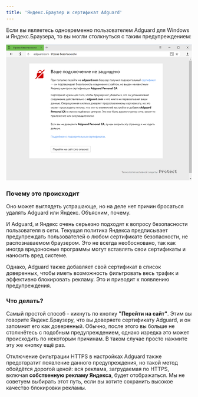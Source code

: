 ```yaml
---
title: 'Яндекс.Браузер и сертификат Adguard'
---
```


Если вы являетесь одновременно пользователем Adguard для Windows и Яндекс.Браузера, то вы могли столкнуться с таким предупреждением:

![](yandex-cert-ru.png)

### Почему это происходит

Оно может выглядеть устрашающе, но на деле нет причин бросаться удалять Adguard или Яндекс. Объясним, почему.

И Adguard, и Яндекс очень серьезно подходят к вопросу безопасности пользователя в сети. Текущая политика Яндекса предписывает предупреждать пользователей о любом сертификате безопасности, не распознаваемом браузером. Это не всегда необосновано, так как иногда вредоносные программы могут вставлять свои сертификаты и наносить вред системе.

Однако, Adguard также добавляет свой сертификат в список доверенных, чтобы иметь возможность фильтровать весь трафик и эффективно блокировать рекламу. Это и приводит к появлению предупреждения.

### Что делать?

Самый простой способ - кикнуть по кнопку **"Перейти на сайт"**. Этим вы говорите Яндекс.Браузеру, что вы доверяете сертификату Adguard, и он запомнит его как доверенный. Обычно, после этого вы больше не столкнётесь с подобным предупреждением, однако изредка это может происходить по некоторым причинам. В таком случае просто нажмите эту же кнопку ещё раз.

Отключение фильтрации HTTPS в настройках Adguard также предотвратит появление данного предупреждения, но такой метод обойдётся дорогой ценой: вся реклама, загрудаемая по HTTPS, включая **собственную рекламу Яндекса**, будет отображаться. Мы не советуем выбирать этот путь, если вы хотите сохранить высокое качество блокировки рекламы.
